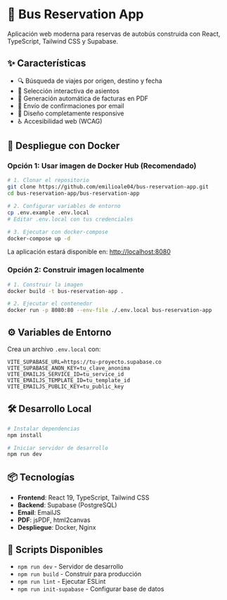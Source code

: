 # 🚌 Bus Reservation App

Aplicación web moderna para reservas de autobús construida con React, TypeScript, Tailwind CSS y Supabase.

## ✨ Características

- 🔍 Búsqueda de viajes por origen, destino y fecha
- 💺 Selección interactiva de asientos
- 📄 Generación automática de facturas en PDF
- 📧 Envío de confirmaciones por email
- 📱 Diseño completamente responsive
- ♿ Accesibilidad web (WCAG)

## 🚀 Despliegue con Docker

### Opción 1: Usar imagen de Docker Hub (Recomendado)

```bash
# 1. Clonar el repositorio
git clone https://github.com/emilioale04/bus-reservation-app.git
cd bus-reservation-app/bus-reservation-app

# 2. Configurar variables de entorno
cp .env.example .env.local
# Editar .env.local con tus credenciales

# 3. Ejecutar con docker-compose
docker-compose up -d
```

La aplicación estará disponible en: <http://localhost:8080>

### Opción 2: Construir imagen localmente

```bash
# 1. Construir la imagen
docker build -t bus-reservation-app .

# 2. Ejecutar el contenedor
docker run -p 8080:80 --env-file ./.env.local bus-reservation-app
```

## ⚙️ Variables de Entorno

Crea un archivo `.env.local` con:

```env
VITE_SUPABASE_URL=https://tu-proyecto.supabase.co
VITE_SUPABASE_ANON_KEY=tu_clave_anonima
VITE_EMAILJS_SERVICE_ID=tu_service_id
VITE_EMAILJS_TEMPLATE_ID=tu_template_id
VITE_EMAILJS_PUBLIC_KEY=tu_public_key
```

## 🛠️ Desarrollo Local

```bash
# Instalar dependencias
npm install

# Iniciar servidor de desarrollo
npm run dev
```

## 📦 Tecnologías

- **Frontend**: React 19, TypeScript, Tailwind CSS
- **Backend**: Supabase (PostgreSQL)
- **Email**: EmailJS
- **PDF**: jsPDF, html2canvas
- **Despliegue**: Docker, Nginx

## 🔧 Scripts Disponibles

- `npm run dev` - Servidor de desarrollo
- `npm run build` - Construir para producción
- `npm run lint` - Ejecutar ESLint
- `npm run init-supabase` - Configurar base de datos
